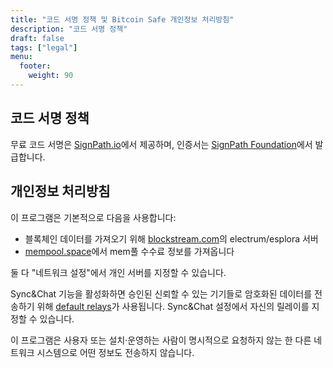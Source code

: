 ```yaml
---
title: "코드 서명 정책 및 Bitcoin Safe 개인정보 처리방침"
description: "코드 서명 정책"
draft: false
tags: ["legal"]
menu:
  footer:
    weight: 90
---
```



## 코드 서명 정책


무료 코드 서명은 [SignPath.io](https://about.signpath.io/)에서 제공하며, 인증서는 [SignPath Foundation](https://signpath.org/)에서 발급합니다.


## 개인정보 처리방침
이 프로그램은 기본적으로 다음을 사용합니다:
- 블록체인 데이터를 가져오기 위해 [blockstream.com](https://blockstream.com/)의 electrum/esplora 서버
- [mempool.space](https://mempool.space/)에서 mem풀 수수료 정보를 가져옵니다

둘 다 "네트워크 설정"에서 개인 서버를 지정할 수 있습니다.

Sync&Chat 기능을 활성화하면 승인된 신뢰할 수 있는 기기들로 암호화된 데이터를 전송하기 위해 [default relays](https://github.com/andreasgriffin/bitcoin-nostr-chat/blob/main/bitcoin_nostr_chat/default_relays.py)가 사용됩니다. Sync&Chat 설정에서 자신의 릴레이를 지정할 수 있습니다.

이 프로그램은 사용자 또는 설치·운영하는 사람이 명시적으로 요청하지 않는 한 다른 네트워크 시스템으로 어떤 정보도 전송하지 않습니다.